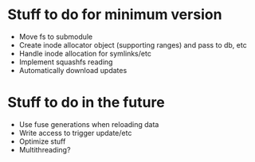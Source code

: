 # Stuff to do for minimum version

* Move fs to submodule
* Create inode allocator object (supporting ranges) and pass to db, etc
* Handle inode allocation for symlinks/etc
* Implement squashfs reading
* Automatically download updates

# Stuff to do in the future

* Use fuse generations when reloading data
* Write access to trigger update/etc
* Optimize stuff
* Multithreading?

